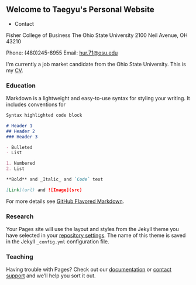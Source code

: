 ## Welcome to Taegyu's Personal Website


- Contact

Fisher College of Business
The Ohio State University
2100 Neil Avenue, OH 43210

Phone: (480)245-8955
Email: hur.71@osu.edu


I'm currently a job market candidate from the Ohio State University. This is my [CV](https://www.dropbox.com/s/ghu9rpqpahjhv7m/Taegyu_Hur_CV.pdf?dl=0). 

### Education

Markdown is a lightweight and easy-to-use syntax for styling your writing. It includes conventions for

```markdown
Syntax highlighted code block

# Header 1
## Header 2
### Header 3

- Bulleted
- List

1. Numbered
2. List

**Bold** and _Italic_ and `Code` text

[Link](url) and ![Image](src)
```

For more details see [GitHub Flavored Markdown](https://guides.github.com/features/mastering-markdown/).

### Research

Your Pages site will use the layout and styles from the Jekyll theme you have selected in your [repository settings](https://github.com/ivcbtg/taegyuhur.github.io/settings). The name of this theme is saved in the Jekyll `_config.yml` configuration file.

### Teaching

Having trouble with Pages? Check out our [documentation](https://help.github.com/categories/github-pages-basics/) or [contact support](https://github.com/contact) and we’ll help you sort it out.
